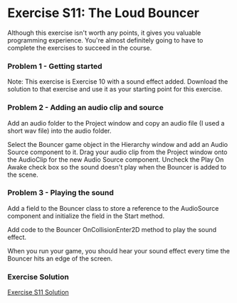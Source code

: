 # Exercise S11: The Loud Bouncer

Although this exercise isn't worth any points, it gives you valuable programming experience. You're almost definitely going to have to complete the exercises to succeed in the course.

### Problem 1 - Getting started

Note: This exercise is Exercise 10 with a sound effect added. Download the solution to that exercise and use it as your starting point for this exercise.

### Problem 2 - Adding an audio clip and source

Add an audio folder to the Project window and copy an audio file (I used a short wav file) into the audio folder.

Select the Bouncer game object in the Hierarchy window and add an Audio Source component to it. Drag your audio clip from the Project window onto the AudioClip for the new Audio Source component. Uncheck the Play On Awake check box so the sound doesn't play when the Bouncer is added to the scene.

### Problem 3 - Playing the sound

Add a field to the Bouncer class to store a reference to the AudioSource component and initialize the field in the Start method.

Add code to the Bouncer OnCollisionEnter2D method to play the sound effect.

When you run your game, you should hear your sound effect every time the Bouncer hits an edge of the screen.

### Exercise Solution

[Exercise S11 Solution](https://d3c33hcgiwev3.cloudfront.net/ialFQIuqSm-pRUCLqspvMA_ff5fddabf7d44b91b9626f10ebb89ef1_5-6-Exercise-S11-Solution.zip?Expires=1643155200&Signature=WJj8t0RfH~qJxBLZwVV2oPiDdNh6vKaEsoOsH~D4epK4wZRsCXm32hjfmEuRu6DVKu3h7a1A9Ct2Td96V530V1oMtsv2wyadGQR4y41VwQpUeo33c8g0RgXaM8Iz7GceH16eEFbHzuiZ6WAl84AwR4Aavh0QFuL4m22nAmVOCA0_&Key-Pair-Id=APKAJLTNE6QMUY6HBC5A)
